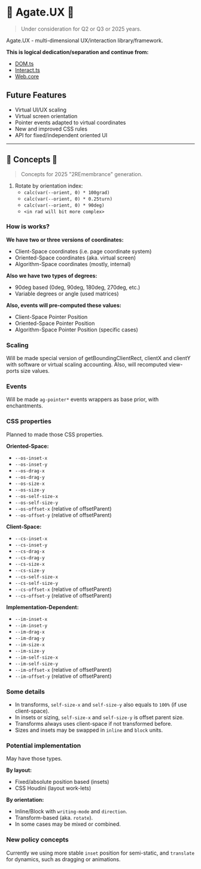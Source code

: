 # 💎 Agate.UX 💎

> Under consideration for Q2 or Q3 or 2025 years.

Agate.UX - multi-dimensional UX/interaction library/framework.

**This is logical dedication/separation and continue from:**

- [DOM.ts](https://github.com/unite-2-re/dom.ts)
- [Interact.ts](https://github.com/unite-2-re/interact.ts)
- [Web.core](https://github.com/unite-2-re/web.core)

## Future Features

- Virtual UI/UX scaling
- Virtual screen orientation
- Pointer events adapted to virtual coordinates
- New and improved CSS rules
- API for fixed/independent oriented UI

---

## 🧩 Concepts 🧩

> Concepts for 2025 "2REmembrance" generation.

1. Rotate by orientation index:
    - `calc(var(--orient, 0) * 100grad)`
    - `calc(var(--orient, 0) * 0.25turn)`
    - `calc(var(--orient, 0) * 90deg)`
    - `<in rad will bit more complex>`

### How is works?

**We have two or three versions of coordinates:**

- Client-Space coordinates (i.e. page coordinate system)
- Oriented-Space coordinates (aka. virtual screen)
- Algorithm-Space coordinates (mostly, internal)

**Also we have two types of degrees:**

- 90deg based (0deg, 90deg, 180deg, 270deg, etc.)
- Variable degrees or angle (used matrices)

**Also, events will pre-computed these values:**

- Client-Space Pointer Position
- Oriented-Space Pointer Position
- Algorithm-Space Pointer Position (specific cases)

### Scaling

Will be made special version of getBoundingClientRect, clientX and clientY with software or virtual scaling accounting. Also, will recomputed view-ports size values.

### Events

Will be made `ag-pointer*` events wrappers as base prior, with enchantments.

### CSS properties

Planned to made those CSS properties.

**Oriented-Space:**

- `--os-inset-x`
- `--os-inset-y`
- `--os-drag-x`
- `--os-drag-y`
- `--os-size-x`
- `--os-size-y`
- `--os-self-size-x`
- `--os-self-size-y`
- `--os-offset-x` (relative of offsetParent)
- `--os-offset-y` (relative of offsetParent)

**Client-Space:**

- `--cs-inset-x`
- `--cs-inset-y`
- `--cs-drag-x`
- `--cs-drag-y`
- `--cs-size-x`
- `--cs-size-y`
- `--cs-self-size-x`
- `--cs-self-size-y`
- `--cs-offset-x` (relative of offsetParent)
- `--cs-offset-y` (relative of offsetParent)

**Implementation-Dependent:**

- `--im-inset-x`
- `--im-inset-y`
- `--im-drag-x`
- `--im-drag-y`
- `--im-size-x`
- `--im-size-y`
- `--im-self-size-x`
- `--im-self-size-y`
- `--im-offset-x` (relative of offsetParent)
- `--im-offset-y` (relative of offsetParent)

### Some details

- In transforms, `self-size-x` and `self-size-y` also equals to `100%` (if use client-space).
- In insets or sizing, `self-size-x` and `self-size-y` is offset parent size.
- Transforms always uses client-space if not transformed before.
- Sizes and insets may be swapped in `inline` and `block` units.

### Potential implementation

May have those types.

**By layout:**

- Fixed/absolute position based (insets)
- CSS Houdini (layout work-lets)

**By orientation:**

- Inline/Block with `writing-mode` and `direction`.
- Transform-based (aka. `rotate`).
- In some cases may be mixed or combined.

### New policy concepts

Currently we using more stable `inset` position for semi-static, and `translate` for dynamics, such as dragging or animations.
